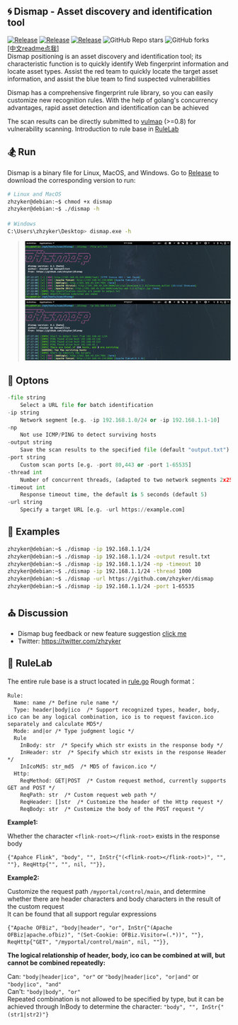 ## 🌀 Dismap - Asset discovery and identification tool
<a href="https://github.com/zhzyker/dismap"><img alt="Release" src="https://img.shields.io/badge/golang-1.6+-9cf"></a>
<a href="https://github.com/zhzyker/dismap"><img alt="Release" src="https://img.shields.io/badge/dismap-0.2-ff69b4"></a>
<a href="https://github.com/zhzyker/dismap"><img alt="Release" src="https://img.shields.io/badge/LICENSE-GPL-important"></a>
![GitHub Repo stars](https://img.shields.io/github/stars/zhzyker/dismap?color=success)
![GitHub forks](https://img.shields.io/github/forks/zhzyker/dismap)  
[[中文readme点我]](https://github.com/zhzyker/dismap/blob/main/readme.md)  
Dismap positioning is an asset discovery and identification tool; its characteristic function is to quickly identify Web fingerprint information and locate asset types. Assist the red team to quickly locate the target asset information, and assist the blue team to find suspected vulnerabilities

Dismap has a comprehensive fingerprint rule library, so you can easily customize new recognition rules. With the help of golang's concurrency advantages, rapid asset detection and identification can be achieved

The scan results can be directly submitted to [vulmap](https://github.com/zhzyker/vulmap) (>=0.8) for vulnerability scanning. Introduction to rule base in [RuleLab](https://github.com/zhzyker/dismap#-rulelab)  

## 🏂 Run
Dismap is a binary file for Linux, MacOS, and Windows. Go to [Release](https://github.com/zhzyker/dismap/releases) to download the corresponding version to run:  
```Bash
# Linux and MacOS
zhzyker@debian:~$ chmod +x dismap
zhzyker@debian:~$ ./dismap -h

# Windows
C:\Users\zhzyker\Desktop> dismap.exe -h
```  
>  ![dismap1](https://github.com/zhzyker/zhzyker/blob/main/dd.png)
>  ![dismap2](https://github.com/zhzyker/zhzyker/blob/main/dd2.png)

## 🎡 Optons
```Python
-file string
    Select a URL file for batch identification
-ip string
    Network segment [e.g. -ip 192.168.1.0/24 or -ip 192.168.1.1-10]
-np
    Not use ICMP/PING to detect surviving hosts
-output string
    Save the scan results to the specified file (default "output.txt")
-port string
    Custom scan ports [e.g. -port 80,443 or -port 1-65535]
-thread int
    Number of concurrent threads, (adapted to two network segments 2x254) (default 508)
-timeout int
    Response timeout time, the default is 5 seconds (default 5)
-url string
    Specify a target URL [e.g. -url https://example.com]
```

## 🎨 Examples
```Bash
zhzyker@debian:~$ ./dismap -ip 192.168.1.1/24
zhzyker@debian:~$ ./dismap -ip 192.168.1.1/24 -output result.txt
zhzyker@debian:~$ ./dismap -ip 192.168.1.1/24 -np -timeout 10
zhzyker@debian:~$ ./dismap -ip 192.168.1.1/24 -thread 1000
zhzyker@debian:~$ ./dismap -url https://github.com/zhzyker/dismap
zhzyker@debian:~$ ./dismap -ip 192.168.1.1/24 -port 1-65535
```

## ⛪ Discussion
* Dismap bug feedback or new feature suggestion [click me](https://github.com/zhzyker/dismap/issues)
* Twitter: https://twitter.com/zhzyker

## 🌈 RuleLab
The entire rule base is a struct located in [rule.go](https://github.com/zhzyker/dismap/blob/main/config/rule.go)
Rough format：
```Golang
Rule:
  Name: name /* Define rule name */
  Type: header|body|ico  /* Support recognized types, header, body, ico can be any logical combination, ico is to request favicon.ico separately and calculate MD5*/
  Mode: and|or /* Type judgment logic */
  Rule
    InBody: str  /* Specify which str exists in the response body */
    InHeader: str  /* Specify which str exists in the response Header */
    InIcoMd5: str_md5  /* MD5 of favicon.ico */
  Http:
    ReqMethod: GET|POST  /* Custom request method, currently supports GET and POST */
    ReqPath: str  /* Custom request web path */
    ReqHeader: []str  /* Customize the header of the Http request */
    ReqBody: str  /* Customize the body of the POST request */
```
**Example1:**  

Whether the character `<flink-root></flink-root>` exists in the response body
```Golang
{"Apahce Flink", "body", "", InStr{"(<flink-root></flink-root>)", "", ""}, ReqHttp{"", "", nil, ""}},
```  

**Example2:**  

Customize the request path `/myportal/control/main`, and determine whether there are header characters and body characters in the result of the custom request  
It can be found that all support regular expressions  
```Golang
{"Apache OFBiz", "body|header", "or", InStr{"(Apache OFBiz|apache.ofbiz)", "(Set-Cookie: OFBiz.Visitor=(.*))", ""}, ReqHttp{"GET", "/myportal/control/main", nil, ""}},
```

**The logical relationship of header, body, ico can be combined at will, but cannot be combined repeatedly:**  

Can: `"body|header|ico", "or"` or `"body|header|ico", "or|and"` or `"body|ico", "and"`   
Can't: `"body|body", "or"`  
Repeated combination is not allowed to be specified by type, but it can be achieved through InBody to determine the character: `"body", "", InStr{"(str1|str2)"}`  
